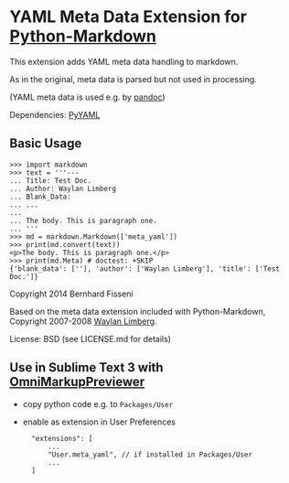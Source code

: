 # YAML Meta Data Extension for [Python-Markdown](https://github.com/waylan/Python-Markdown)

This extension adds YAML meta data handling to markdown.

As in the original, meta data is parsed but not used in processing.

(YAML meta data is used e.g. by [pandoc](http://johnmacfarlane.net/pandoc/))

Dependencies: [PyYAML](http://pyyaml.org/)

## Basic Usage

    >>> import markdown
    >>> text = '''---
    ... Title: Test Doc.
    ... Author: Waylan Limberg
    ... Blank_Data:
    ... ...
    ...
    ... The body. This is paragraph one.
    ... '''
    >>> md = markdown.Markdown(['meta_yaml'])
    >>> print(md.convert(text))
    <p>The body. This is paragraph one.</p>
    >>> print(md.Meta) # doctest: +SKIP
    {'blank_data': [''], 'author': ['Waylan Limberg'], 'title': ['Test Doc.']}
 
Copyright 2014 Bernhard Fisseni

Based on the meta data extension included with Python-Markdown,
Copyright 2007-2008 [Waylan Limberg](http://achinghead.com).

License: BSD (see LICENSE.md for details)



## Use in Sublime Text 3 with [OmniMarkupPreviewer](https://github.com/timonwong/OmniMarkupPreviewer)

- copy python code e.g. to `Packages/User`
- enable as extension in User Preferences

        "extensions": [
            ...
            "User.meta_yaml", // if installed in Packages/User
            ...
        ]

